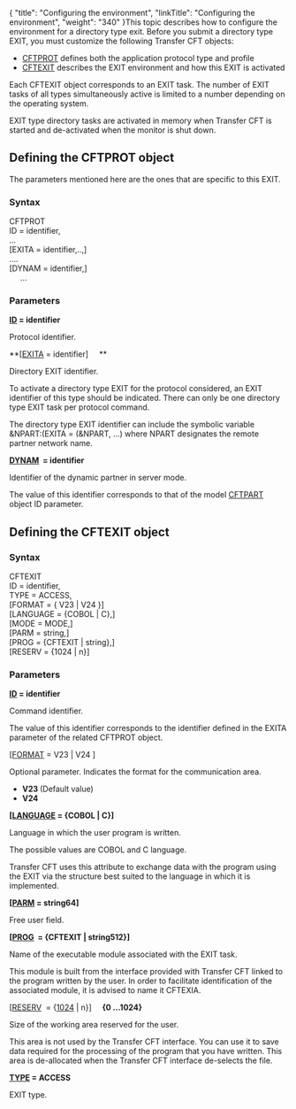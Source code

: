 {
    "title": "Configuring  the environment",
    "linkTitle": "Configuring the environment",
    "weight": "340"
}This topic describes how to configure the environment for a directory
type exit. Before you submit a directory type EXIT, you must customize
the following <span class="mc-variable axway_variables.Component_Short_Name variable">Transfer CFT</span> objects:

-   [CFTPROT](#Defining_the_CFTPROT_object)
    defines both the application protocol type and profile
-   [CFTEXIT](#Defining_the_CFTEXIT_object)
    describes the EXIT environment and how this EXIT is activated

Each CFTEXIT object corresponds to an EXIT task. The number of EXIT
tasks of all types simultaneously active is limited to a number depending
on the operating system.

EXIT type directory tasks are activated in memory when <span class="mc-variable axway_variables.Component_Short_Name variable">Transfer CFT</span>
is started and de-activated when the monitor is shut down.

<span id="Defining_the_CFTPROT_object"></span>

## Defining the CFTPROT object

The parameters mentioned here are the ones that are specific to this
EXIT.

### Syntax

CFTPROT  
ID = identifier,  
...  
\[EXITA = identifier,..,\]  
....  
\[DYNAM = identifier,\]  
     ...

### Parameters

**[ID](../../../../c_intro_userinterfaces/command_summary/parameter_intro/id) =
identifier**

Protocol identifier.

**\[[EXITA](../../../../c_intro_userinterfaces/command_summary/parameter_intro/exita) =
identifier\]     **

Directory EXIT identifier.

To activate a directory type EXIT for the protocol considered, an EXIT
identifier of this type should be indicated. There can only be one directory
type EXIT task per protocol command.

The directory type EXIT identifier can include the symbolic variable
&NPART:(EXITA = (&NPART, ...) where NPART designates the remote
partner network name.

**[DYNAM](../../../../c_intro_userinterfaces/command_summary/parameter_intro/dynam)  =
identifier**

Identifier of the dynamic partner in server mode.

The value of this identifier corresponds to that of the model [CFTPART](../../../../c_intro_userinterfaces/web_copilot_ui/flow_def_intro/cftpart)
object ID parameter.

<span id="Defining_the_CFTEXIT_object"></span>

## Defining the CFTEXIT object

### Syntax

CFTEXIT  
ID = identifier,  
TYPE = ACCESS,  
\[FORMAT = { V23
| V24 }\]  
\[LANGUAGE = {COBOL | C},\]  
\[MODE = MODE,\]  
\[PARM = string,\]  
\[PROG = {CFTEXIT | string},\]  
\[RESERV = {1024 | n}\]

### Parameters

**[ID](../../../../c_intro_userinterfaces/command_summary/parameter_intro/id) =
identifier**

Command identifier.

The value of this identifier corresponds to the identifier defined in
the EXITA parameter of the related CFTPROT object.

\[[FORMAT](../../../../c_intro_userinterfaces/command_summary/parameter_intro/format)
= V23 | V24 \]

Optional parameter. Indicates the format
for the communication area.

-   <span style="font-weight: bold;">V23 </span>(Default value)
-   <span style="font-weight: bold;">V24</span>

**\[[LANGUAGE](../../../../c_intro_userinterfaces/command_summary/parameter_intro/language)
= {COBOL | C}\]**

Language in which the user program is written.

The possible values are COBOL and C language.

<span class="mc-variable axway_variables.Component_Short_Name variable">Transfer CFT</span> uses this attribute to exchange data with the program using
the EXIT via the structure best suited to the language in which it is
implemented.

**\[[PARM](../../../../c_intro_userinterfaces/command_summary/parameter_intro/parm) =
string64\]**

Free user field.

**\[[PROG](../../../../c_intro_userinterfaces/command_summary/parameter_intro/prog)  =
{CFTEXIT | string512}\]**

Name of the executable module associated with the EXIT task.

This module is built from the interface provided with <span class="mc-variable axway_variables.Component_Short_Name variable">Transfer CFT</span> linked
to the program written by the user. In order to facilitate identification
of the associated module, it is advised to name it CFTEXIA.

\[[RESERV](../../../../c_intro_userinterfaces/command_summary/parameter_intro/reserv)  =
{<u>1024</u> | n}\]    <span style="font-weight: bold;"> {0 ...1024}    
</span>

Size of the working area reserved for the user.

This area is not used by the <span class="mc-variable axway_variables.Component_Short_Name variable">Transfer CFT</span> interface. You can use it
to save data required for the processing of the program that you have
written. This area is de-allocated when the <span class="mc-variable axway_variables.Component_Short_Name variable">Transfer CFT</span> interface de-selects
the file.

**[TYPE](../../../../c_intro_userinterfaces/command_summary/parameter_intro/type) =
ACCESS**

EXIT type.
